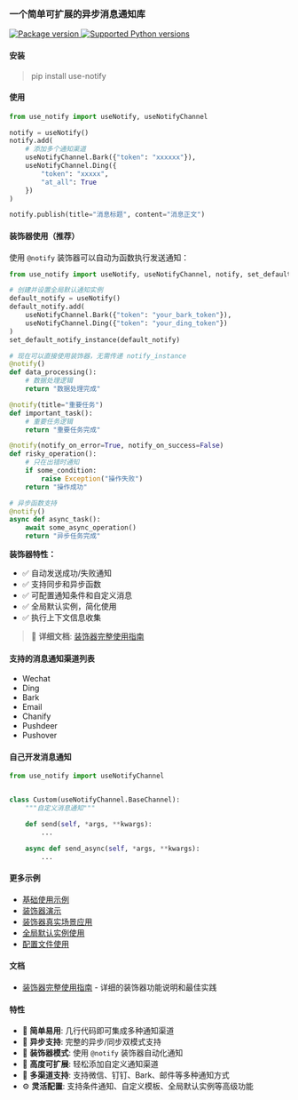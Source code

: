 ### 一个简单可扩展的异步消息通知库

<a href="https://pypi.org/project/use-notify" target="_blank">
    <img src="https://img.shields.io/pypi/v/use-notify.svg" alt="Package version">
</a>

<a href="https://pypi.org/project/use-notify" target="_blank">
    <img src="https://img.shields.io/pypi/pyversions/use-notify.svg" alt="Supported Python versions">
</a>

#### 安装

> pip install use-notify

#### 使用

```python
from use_notify import useNotify, useNotifyChannel

notify = useNotify()
notify.add(
    # 添加多个通知渠道
    useNotifyChannel.Bark({"token": "xxxxxx"}),
    useNotifyChannel.Ding({
        "token": "xxxxx",
        "at_all": True
    })
)

notify.publish(title="消息标题", content="消息正文")

```

#### 装饰器使用（推荐）

使用 `@notify` 装饰器可以自动为函数执行发送通知：

```python
from use_notify import useNotify, useNotifyChannel, notify, set_default_notify_instance

# 创建并设置全局默认通知实例
default_notify = useNotify()
default_notify.add(
    useNotifyChannel.Bark({"token": "your_bark_token"}),
    useNotifyChannel.Ding({"token": "your_ding_token"})
)
set_default_notify_instance(default_notify)

# 现在可以直接使用装饰器，无需传递 notify_instance
@notify()
def data_processing():
    # 数据处理逻辑
    return "数据处理完成"

@notify(title="重要任务")
def important_task():
    # 重要任务逻辑
    return "重要任务完成"

@notify(notify_on_error=True, notify_on_success=False)
def risky_operation():
    # 只在出错时通知
    if some_condition:
        raise Exception("操作失败")
    return "操作成功"

# 异步函数支持
@notify()
async def async_task():
    await some_async_operation()
    return "异步任务完成"
```

**装饰器特性：**
- ✅ 自动发送成功/失败通知
- ✅ 支持同步和异步函数
- ✅ 可配置通知条件和自定义消息
- ✅ 全局默认实例，简化使用
- ✅ 执行上下文信息收集

> 📖 **详细文档**: [装饰器完整使用指南](docs/decorator.md)

#### 支持的消息通知渠道列表

- Wechat
- Ding
- Bark
- Email
- Chanify
- Pushdeer
- Pushover

#### 自己开发消息通知

```python
from use_notify import useNotifyChannel


class Custom(useNotifyChannel.BaseChannel):
    """自定义消息通知"""

    def send(self, *args, **kwargs):
        ...

    async def send_async(self, *args, **kwargs):
        ...
```

#### 更多示例

- [基础使用示例](example/demo.py)
- [装饰器演示](example/decorator_demo.py)
- [装饰器真实场景应用](example/decorator_real_usage.py)
- [全局默认实例使用](example/decorator_default_instance.py)
- [配置文件使用](example/from_setting.py)

#### 文档

- [装饰器完整使用指南](docs/decorator.md) - 详细的装饰器功能说明和最佳实践

#### 特性

- 🚀 **简单易用**: 几行代码即可集成多种通知渠道
- 🔄 **异步支持**: 完整的异步/同步双模式支持
- 🎯 **装饰器模式**: 使用 `@notify` 装饰器自动化通知
- 🔧 **高度可扩展**: 轻松添加自定义通知渠道
- 📱 **多渠道支持**: 支持微信、钉钉、Bark、邮件等多种通知方式
- ⚙️ **灵活配置**: 支持条件通知、自定义模板、全局默认实例等高级功能
